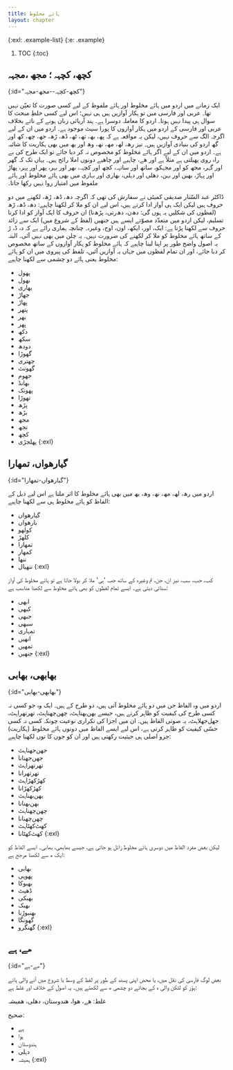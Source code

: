 ```yaml
---
title: ہائے مخلوط
layout: chapter
---
```


{:exl: .example-list}
{:e: .example}

1. TOC
{:toc}

## کچھ، کچہہ ؛ مجھ ،مجہہ
{:id="کچھ-کچہہ--مجھ-مجہہ"}

ایک زمانے میں اردو میں ہائے مخلوط اور ہائے ملفوظ کے لیے کسی صورت کا تعیّن نہیں تھا۔ عربی اور فارسی میں تو ہکار آوازیں ہیں ہی نہیں؛ اس لیے کسی خلطِ مبحث کا سوال ہی پیدا نہیں ہوتا۔ اردو کا معاملہ دوسرا ہے۔ ہند آریائی زبان ہونے کے ناتے بخلاف عربی اور فارسی کے اردو میں ہکار آوازوں کا پورا سیٹ موجود ہے۔ اردو میں ان کے لیے اگرچہ الگ سے حروف نہیں، لیکن یہ مواقعہ ہے کہ پھ، بھ، تھ، ٹھ، ڈھ، ڑھ، جھ، چھ، کھ اور گھ اردو کی بنیادی آوازیں ہیں۔ نیز رھ، لھ، مھ، نھ، وھ اور یھ میں بھی ہکاریت کا شائبہ ہے۔ اردو میں ان کے لیے اگر ہائے مخلوط کو مخصوص نہ کر دیا جائے تو ایک طرح کی بے راہ روی پھیلتی ہے مثلاً ہے اور ھے، چاہیے اور چاھیے دونوں املا رائج ہیں۔ یہاں تک کہ گھر اور گہر، مجھ کو اور مجہکو، ساتھ اور ساتہہ، کچھ اور کچہہ، بھر اور بہر، پھر اور پہر، پھاڑ اور پہاڑ، بھین اور بہن، دھلی اور دہلی، بھاری اور بہاری میں بھی ہائے مخلوط اور ہائے ملفوظ میں امتیاز روا نہیں رکھا جاتا۔

ڈاکٹر عبد السّتار صدیقی کمیٹی نے سفارش کی تھی کہ اگرچہ دھ، ڈھ، ڑھ، لکھنے میں دو حروف ہیں لیکن ایک ہی آواز ادا کرتے ہیں، اس لیے ان کو ملا کر لکھنا چاہیے: دھ، ڈھ، ڑھ (لفظوں کی شکلیں یہ ہوں گی: دھ‌ن، دھ‌رتی، پڑھ‌نا) ان حروف کا ایک آواز کو ادا کرنا تسلیم، لیکن اردو میں متعدّد مصوّتے ایسے ہیں جنھیں (لفظ کے شروع میں) ایک سے زائد حروف سے لکھنا پڑتا ہے: ایک، اور، ایکھ، اون، اوج، وغیرہ۔ چنانچہ ہماری رائے ہے کہ د، ڈ، ڑ کے ساتھ ہائے مخلوط کو ملا کر لکھنے کی ضرورت نہیں۔ یہ چلن میں بھی نہیں آئی۔ البتہ یہ اصول واضح طور پر اپنا لینا چاہیے کہ ہائے مخلوط کو ہکار آوازوں کے ساتھ مخصوص کر دیا جائے، اور ان تمام لفظوں میں جہاں یہ آوازیں آئیں، تلفظ کی پیروی میں ان کو ہائے مخلوط یعنی ہائے دو چشمی سے لکھنا چاہیے:

* پھول
* بھول
* بھاری
* جھاڑ
* پھاڑ
* پتھر
* بھر
* پھر
* دکھ
* سکھ
* دودھ
* گھوڑا
* چھتری
* گھونٹ
* جھوم
* بھانڈ
* پھونک
* تھوڑا
* پڑھ
* بڑھ
* مجھ
* تجھ
* کچھ
* پھلجڑی
{:exl}

## گیارھواں، تمھارا
{:id="گیارھواں-تمھارا"}

اردو میں رھ، لھ، مھ، نھ، وھ، یھ میں بھی ہائے مخلوط کا اثر ملتا ہے اس لیے ذیل کے الفاظ کو ہائے مخلوط ہی سے لکھنا چاہیے:

* گیارھواں
* بارھواں
* کولھو
* کلھڑ
* تمھارا
* کمھار
* ننھا
* ننھیال
{:exl}

کب، جب، سب، نیز ان، جن، تم وغیرہ کے ساتھ جب 'ہی' ملا کر بولا جاتا ہے تو ہائے مخلوط کی آواز سنائی دیتی ہے۔ ایسے تمام لفظوں کو بھی ہائے مخلوط سے لکھنا مناسب ہے:

* ابھی
* کبھی
* جبھی
* سبھی
* تمہاری
* انھیں
* تمھیں
* جنھیں
{:exl}

## بھابھی، بھابی
{:id="بھابھی-بھابی"}

اردو میں وہ الفاظ جن میں دو ہائے مخلوط آتی ہیں، دو طرح کے ہیں۔ ایک وہ جو کسی نہ کسی طرح کی کیفیت کو ظاہر کرتے ہیں، جیسے بھن‌بھناہٹ، چھن‌چھناہٹ، تھر‌تھراہٹ، جھل‌جھلاہٹ، یہ صوتی الفاظ ہیں۔ ان میں اجزا کی تکراری نوعیت چونکہ کسی نہ کسی حسّی کیفیت کو ظاہر کرتی ہے، اس لیے ایسے الفاظ میں دونوں ہائے مخلوط (ہکاریت) جزو اصلی ہی حیثیت رکھتی ہیں اور ان کو جوں کا توں لکھنا چاہیے:

* جھن‌جھناہٹ
* جھن‌جھنانا
* تھرتھراہٹ
* تھرتھرانا
* کھڑکھڑاہٹ
* کھڑکھڑانا
* بھن‌بھناہٹ
* بھن‌بھنانا
* چھن‌چھناہٹ
* چھن‌چھنانا
* کھٹ‌کھٹاہٹ
* کھٹ‌کھٹانا
{:exl}

لیکن بعض مفرد الفاظ میں دوسری ہائے مخلوط زائل ہو جاتی ہے، جیسے بھابھی، بھابی۔ ایسے الفاظ کو ایک ھ سے لکھنا مرجح ہے:

* بھابی
* پھوپی
* بھبوکا
* ڈھیٹ
* بھبکی
* بھبک
* بھنبوڑنا
* گھونگا
* گھنگرو
{:exl}

## ھے، ہے
{:id="ھے-ہے"}

بعض لوگ فارسی کی نقل میں، یا محض اپنی پسند کے طور پر لفظ کے وسط یا شروع میں آنے والی ہائے ہوّز کو لٹکن والی ہ کے بجائے دو چشمی ھ سے لکھتے ہیں۔ یہ اصول کے خلاف اور غلط ہے:

غلط:
ھے، ھوا، ھندوستان، دھلی، ھمیشہ

صحیح:

* ہے
* ہوا
* ہندوستان
* دہلی
* ہمیشہ
{:exl}
